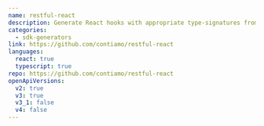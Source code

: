 ```yaml
---
name: restful-react
description: Generate React hooks with appropriate type-signatures from OpenAPI descriptions
categories:
  - sdk-generators
link: https://github.com/contiamo/restful-react
languages:
  react: true
  typescript: true
repo: https://github.com/contiamo/restful-react
openApiVersions:
  v2: true
  v3: true
  v3_1: false
  v4: false
---
```

